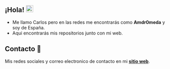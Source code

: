 
## ¡Hola! <img src="https://raw.githubusercontent.com/Amdromeda/Amdromeda/main/palm.gif" width="22px">

- Me llamo Carlos pero en las redes me encontrarás como **Amdr0meda** y soy de España.
- Aqui encontrarás mis repositorios junto con mi web.


## Contacto 📨
Mis redes sociales y correo electronico de contacto en mi **[sitio web](https://git.io/JuO7f)**.
